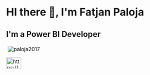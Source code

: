 # HI there 👋, I'm Fatjan Paloja
## I'm a Power BI Developer


<p>&nbsp;<img align="center" src="https://github-readme-stats.vercel.app/api?username=paloja2017&show_icons=true&locale=en" alt="paloja2017" /></p>


<p align="left">
<a href="https://linkedin.com/in/https://www.linkedin.com/in/fatjan-paloja/" target="blank"><img align="center" src="https://raw.githubusercontent.com/rahuldkjain/github-profile-readme-generator/master/src/images/icons/Social/linked-in-alt.svg" alt="https://www.linkedin.com/in/fatjan-paloja/" height="30" width="40" /></a>
</p>



